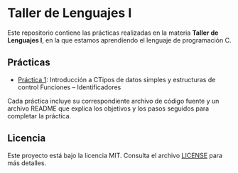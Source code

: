 # Taller de Lenguajes I

Este repositorio contiene las prácticas realizadas en la materia **Taller de Lenguajes I**, en la que estamos aprendiendo el lenguaje de programación C.

## Prácticas

- [Práctica 1](practica1/): Introducción a CTipos de datos simples y estructuras de control
Funciones – Identificadores

Cada práctica incluye su correspondiente archivo de código fuente y un archivo README que explica los objetivos y los pasos seguidos para completar la práctica.

## Licencia

Este proyecto está bajo la licencia MIT. Consulta el archivo [LICENSE](LICENSE) para más detalles.
